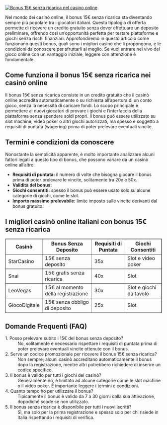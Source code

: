 [![Bonus 15€ senza ricarica nel casino online](https://123-caf.pages.dev/gitsignup.png)](https://vrmoo.ru/Bt82HjjY)

<div>     <p>Nel mondo dei casinò online, il bonus 15€ senza ricarica sta diventando sempre più popolare tra i giocatori italiani. Questa tipologia di offerta permette di ricevere un credito gratuito senza dover effettuare un deposito preliminare, offrendo così un’opportunità perfetta per testare piattaforme e giochi senza rischi finanziari. Approfondiremo in questo articolo come funzionano questi bonus, quali sono i migliori casinò che li propongono, e le condizioni da conoscere per sfruttarli al meglio. Se vuoi entrare nel vivo del gioco online con un vantaggio iniziale, leggere con attenzione è fondamentale.</p>        <h2>Come funziona il bonus 15€ senza ricarica nei casinò online</h2>     <p>Il bonus 15€ senza ricarica consiste in un credito gratuito che il casinò online accredita automaticamente o su richiesta all’apertura di un conto gioco, senza la necessità di caricare fondi. Lo scopo principale è permettere ai nuovi giocatori di provare i giochi e l’interfaccia della piattaforma senza spendere soldi propri. Il bonus può essere utilizzato su slot machine, video poker o altri giochi autorizzati, ma spesso è soggetto a requisiti di puntata (wagering) prima di poter prelevare eventuali vincite.</p>        <h2>Termini e condizioni da conoscere</h2>     <p>Nonostante la semplicità apparente, è molto importante analizzare alcuni fattori legati a questo tipo di bonus, che possono variare da un casinò online all’altro:</p>     <ul>       <li><strong>Requisiti di puntata:</strong> il numero di volte che bisogna giocare il bonus prima di poter prelevare le vincite, solitamente tra 20x e 50x.</li>       <li><strong>Validità del bonus:</strong periodo limitato entro cui utilizzare il credito gratuito, solitamente 7-30 giorni.</li>       <li><strong>Giochi consentiti:</strong> spesso il bonus può essere usato solo su alcune categorie di giochi, come le slot.</li>       <li><strong>Importo massimo prelevabile:</strong> limite imposto sulle vincite derivanti dal bonus gratuito.</li>     </ul>        <h2>I migliori casinò online italiani con bonus 15€ senza ricarica</h2>     <table border="1" cellpadding="5" cellspacing="0">       <thead>         <tr>           <th>Casinò</th>           <th>Bonus Senza Deposito</th>           <th>Requisiti di Puntata</th>           <th>Giochi Consenti­ti</th>         </tr>       </thead>       <tbody>         <tr>           <td>StarCasino</td>           <td>15€ senza deposito</td>           <td>35x</td>           <td>Slot e video poker</td>         </tr>         <tr>           <td>Snai</td>           <td>15€ gratis senza ricarica</td>           <td>40x</td>           <td>Slot</td>         </tr>         <tr>           <td>LeoVegas</td>           <td>15€ al momento della registrazione</td>           <td>30x</td>           <td>Slot e giochi da tavolo</td>         </tr>         <tr>           <td>GiocoDigitale</td>           <td>15€ senza obbligo di deposito</td>           <td>25x</td>           <td>Slot</td>         </tr>       </tbody>     </table>        <h2>Domande Frequenti (FAQ)</h2>     <dl>       <dt>1. Posso prelevare subito i 15€ del bonus senza deposito?</dt>       <dd>No, solitamente è necessario rispettare i requisiti di puntata prima di poter prelevare eventuali vincite ottenute con il bonus.</dd>          <dt>2. Serve un codice promozionale per ricevere il bonus 15€ senza ricarica?</dt>       <dd>Non sempre; alcuni casinò accreditano automaticamente il bonus dopo la registrazione, mentre altri potrebbero richiedere di inserire un codice specifico.</dd>          <dt>3. Il bonus è valido per tutti i giochi del casinò?</dt>       <dd>Generalmente no, è limitato ad alcune categorie come le slot machine o il video poker. È importante leggere i termini e condizioni.</dd>          <dt>4. Quanto tempo ho per utilizzare il bonus?</dt>       <dd>Tipicamente il bonus è valido da 7 a 30 giorni dalla sua attivazione, dopodiché scade se non utilizzato.</dd>          <dt>5. Il bonus senza ricarica è disponibile per tutti i nuovi iscritti?</dt>       <dd>Sì, ma solo per la prima registrazione e spesso solo per chi risiede in Italia rispettando i requisiti di verifica.</dd>     </dl>   </div>